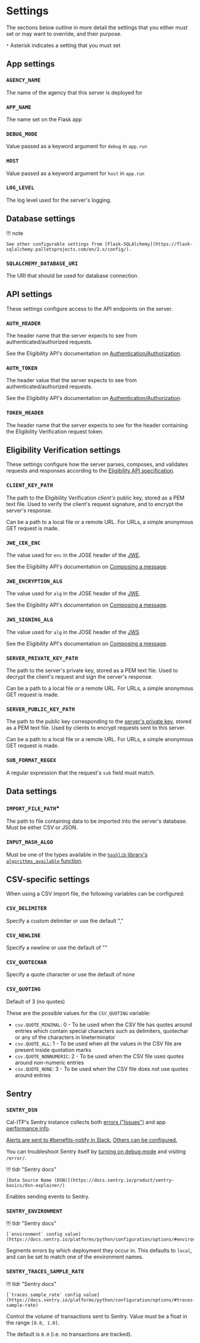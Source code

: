 # Settings

The sections below outline in more detail the settings that you either must set or may want to override, and their purpose.

`*` Asterisk indicates a setting that you must set

## App settings

### `AGENCY_NAME`

The name of the agency that this server is deployed for

### `APP_NAME`

The name set on the Flask app

### `DEBUG_MODE`

Value passed as a keyword argument for `debug` in `app.run`

### `HOST`

Value passed as a keyword argument for `host` in `app.run`

### `LOG_LEVEL`

The log level used for the server's logging.

## Database settings

!!! note

    See other configurable settings from [Flask-SQLAlchemy](https://flask-sqlalchemy.palletsprojects.com/en/2.x/config/).

### `SQLALCHEMY_DATABASE_URI`

The URI that should be used for database connection.

## API settings

These settings configure access to the API endpoints on the server.

### `AUTH_HEADER`

The header name that the server expects to see from authenticated/authorized requests.

See the Eligibility API's documentation on [Authentication/Authorization](https://docs.calitp.org/eligibility-api/specification/#authenticationauthorization).

### `AUTH_TOKEN`

The header value that the server expects to see from authenticated/authorized requests.

See the Eligibility API's documentation on [Authentication/Authorization](https://docs.calitp.org/eligibility-api/specification/#authenticationauthorization).

### `TOKEN_HEADER`

The header name that the server expects to see for the header containing the Eligibility Verification request token.

## Eligibility Verification settings

These settings configure how the server parses, composes, and validates requests and responses according to the [Eligibility API specification](https://docs.calitp.org/eligibility-api/specification/).

### `CLIENT_KEY_PATH`

The path to the Eligibility Verification _client's_ public key, stored as a PEM text file. Used to verify the client's request signature, and to encrypt the server's response.

Can be a path to a local file or a remote URL. For URLs, a simple anonymous GET request is made.

### `JWE_CEK_ENC`

The value used for `enc` in the JOSE header of the [JWE](https://jwcrypto.readthedocs.io/en/latest/jwe.html).

See the Eligibility API's documentation on [Composing a message](https://docs.calitp.org/eligibility-api/specification/#composing-a-message).

### `JWE_ENCRYPTION_ALG`

The value used for `alg` in the JOSE header of the [JWE](https://jwcrypto.readthedocs.io/en/latest/jwe.html).

See the Eligibility API's documentation on [Composing a message](https://docs.calitp.org/eligibility-api/specification/#composing-a-message).

### `JWS_SIGNING_ALG`

The value used for `alg` in the JOSE header of the [JWS](https://jwcrypto.readthedocs.io/en/latest/jwt.html#jwcrypto.jwt.JWT.make_signed_token)

See the Eligibility API's documentation on [Composing a message](https://docs.calitp.org/eligibility-api/specification/#composing-a-message).

### `SERVER_PRIVATE_KEY_PATH`

The path to the server's private key, stored as a PEM text file. Used to decrypt the client's request and sign the server's response.

Can be a path to a local file or a remote URL. For URLs, a simple anonymous GET request is made.

### `SERVER_PUBLIC_KEY_PATH`

The path to the public key corresponding to the [server's private key](#server_private_key_path), stored as a PEM text file. Used by clients to encrypt
requests sent to this server.

Can be a path to a local file or a remote URL. For URLs, a simple anonymous GET request is made.

### `SUB_FORMAT_REGEX`

A regular expression that the request's `sub` field must match.

## Data settings

### `IMPORT_FILE_PATH`\*

The path to file containing data to be imported into the server's database. Must be either CSV or JSON.

### `INPUT_HASH_ALGO`

Must be one of the types available in the [`hashlib` library's `algorithms_available` function](https://docs.python.org/3/library/hashlib.html#hashlib.algorithms_available).

## CSV-specific settings

When using a CSV import file, the following variables can be configured:

### `CSV_DELIMITER`

Specify a custom delimiter or use the default ","

### `CSV_NEWLINE`

Specify a newline or use the default of ""

### `CSV_QUOTECHAR`

Specify a quote character or use the default of none

### `CSV_QUOTING`

Default of 3 (no quotes)

These are the possible values for the `CSV_QUOTING` variable:

- `csv.QUOTE_MINIMAL`: 0 - To be used when the CSV file has quotes around entries which contain special characters such as delimiters, quotechar or any of the characters in lineterminator
- `csv.QUOTE_ALL`: 1 - To be used when all the values in the CSV file are present inside quotation marks
- `csv.QUOTE_NONNUMERIC`: 2 - To be used when the CSV file uses quotes around non-numeric entries
- `csv.QUOTE_NONE`: 3 - To be used when the CSV file does not use quotes around entries

## Sentry

### `SENTRY_DSN`

Cal-ITP's Sentry instance collects both [errors ("Issues")](https://sentry.calitp.org/organizations/sentry/issues/?project=4) and app [performance info](https://sentry.calitp.org/organizations/sentry/performance/?project=4).

[Alerts are sent to #benefits-notify in Slack.](https://sentry.calitp.org/organizations/sentry/alerts/rules/eligibility-server/10/details/) [Others can be configured.](https://sentry.calitp.org/organizations/sentry/alerts/rules/)

You can troubleshoot Sentry itself by [turning on debug mode](#debug_mode) and visiting `/error/`.

!!! tldr "Sentry docs"

    [Data Source Name (DSN)](https://docs.sentry.io/product/sentry-basics/dsn-explainer/)

Enables sending events to Sentry.

### `SENTRY_ENVIRONMENT`

!!! tldr "Sentry docs"

    [`environment` config value](https://docs.sentry.io/platforms/python/configuration/options/#environment)

Segments errors by which deployment they occur in. This defaults to `local`, and can be set to match one of the environment names.

### `SENTRY_TRACES_SAMPLE_RATE`

!!! tldr "Sentry docs"

    [`traces_sample_rate` config value](https://docs.sentry.io/platforms/python/configuration/options/#traces-sample-rate)

Control the volume of transactions sent to Sentry. Value must be a float in the range `[0.0, 1.0]`.

The default is `0.0` (i.e. no transactions are tracked).
